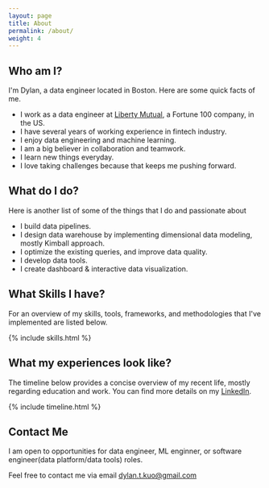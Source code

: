 ```yaml
---
layout: page
title: About
permalink: /about/
weight: 4
---
```


## Who am I?

I'm Dylan, a data engineer located in Boston. Here are some quick facts of me.

- I work as a data engineer at [Liberty Mutual](https://www.libertymutual.com), a Fortune 100 company, in the US.
- I have several years of working experience in fintech industry.
- I enjoy data engineering and machine learning.
- I am a big believer in collaboration and teamwork.
- I learn new things everyday.
- I love taking challenges because that keeps me pushing forward.

## What do I do?

Here is another list of some of the things that I do and passionate about

- I build data pipelines.
- I design data warehouse by implementing dimensional data modeling, mostly Kimball approach.
- I optimize the existing queries, and improve data quality.
- I develop data tools. 
- I create dashboard & interactive data visualization.

## What Skills I have?

For an overview of my skills, tools, frameworks, and methodologies that I've implemented are listed below.

{% include skills.html %}

## What my experiences look like?

The timeline below provides a concise overview of my recent life, mostly regarding education and work. You can find more details on my [LinkedIn](https://www.linkedin.com/in/dylankuo/).

<div class="row">
{% include timeline.html %}
</div>

## Contact Me

I am open to opportunities for data engineer, ML enginner, or software engineer(data platform/data tools) roles.

Feel free to contact me via email [dylan.t.kuo@gmail.com](dylan.t.kuo@gmail.com)
